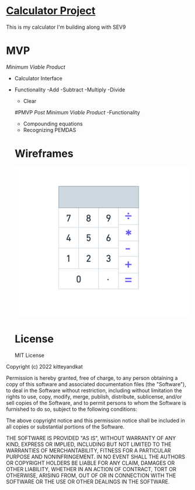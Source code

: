 # <a href="Calculator.html"> Calculator Project</a>
This is my calculator I'm building along with SEV9

# MVP
*Minimum Viable Product*

- Calculator Interface
- Functionality
  -Add
  -Subtract
  -Multiply
  -Divide
  - Clear

  #PMVP
  *Post Minimum Viable Product*
  -Functionality
    - Compounding equations
    - Recognizing PEMDAS

  # Wireframes
  ![calculator](Calculator.png)

  # License 
  MIT License

Copyright (c) 2022 kitteyandkat

Permission is hereby granted, free of charge, to any person obtaining a copy
of this software and associated documentation files (the "Software"), to deal
in the Software without restriction, including without limitation the rights
to use, copy, modify, merge, publish, distribute, sublicense, and/or sell
copies of the Software, and to permit persons to whom the Software is
furnished to do so, subject to the following conditions:

The above copyright notice and this permission notice shall be included in all
copies or substantial portions of the Software.

THE SOFTWARE IS PROVIDED "AS IS", WITHOUT WARRANTY OF ANY KIND, EXPRESS OR
IMPLIED, INCLUDING BUT NOT LIMITED TO THE WARRANTIES OF MERCHANTABILITY,
FITNESS FOR A PARTICULAR PURPOSE AND NONINFRINGEMENT. IN NO EVENT SHALL THE
AUTHORS OR COPYRIGHT HOLDERS BE LIABLE FOR ANY CLAIM, DAMAGES OR OTHER
LIABILITY, WHETHER IN AN ACTION OF CONTRACT, TORT OR OTHERWISE, ARISING FROM,
OUT OF OR IN CONNECTION WITH THE SOFTWARE OR THE USE OR OTHER DEALINGS IN THE
SOFTWARE.
